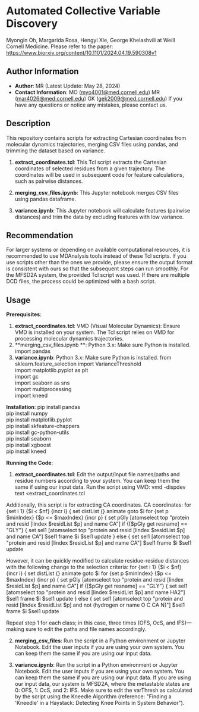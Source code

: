 # Automated Collective Variable Discovery 
Myongin Oh, Margarida Rosa, Hengyi Xie, George Khelashvili at Weill Cornell Medicine. 
Please refer to the paper: https://www.biorxiv.org/content/10.1101/2024.04.19.590308v1 

## Author Information
- **Author**: MR (Latest Update: May 28, 2024)  
- **Contact Information**: MO (myo4001@med.cornell.edu) MR (mar4026@med.cornell.edu) GK (gek2009@med.cornell.edu) 
If you have any questions or notice any mistakes, please contact us.

## Description
This repository contains scripts for extracting Cartesian coordinates from molecular dynamics trajectories, merging CSV files using pandas, and trimming the dataset based on variance. 

1. **extract_coordinates.tcl**: This Tcl script extracts the Cartesian coordinates of selected residues from a given trajectory. The coordinates will be used in subsequent code for feature calculations, such as pairwise distances.

2. **merging_csv_files.ipynb**: This Jupyter notebook merges CSV files using pandas dataframe.

3. **variance.ipynb**: This Jupyter notebook will calculate features (pairwise distances) and trim the data by excluding features with low variance. 

## Recommendation
For larger systems or depending on available computational resources, it is recommended to use MDAnalysis tools instead of these Tcl scripts. If you use scripts other than the ones we provide, please ensure the output format is consistent with ours so that the subsequent steps can run smoothly. For the MFSD2A system, the provided Tcl script was used. If there are multiple DCD files, the process could be optimized with a bash script.

## Usage

**Prerequisites**:

1. **extract_coordinates.tcl**: VMD (Visual Molecular Dynamics): Ensure VMD is installed on your system. The Tcl script relies on VMD for processing molecular dynamics trajectories.
2. **merging_csv_files.ipynb **: Python 3.x: Make sure Python is installed. 
import pandas 
3. **variance.ipynb**: Python 3.x: Make sure Python is installed.
from sklearn.feature_selection import VarianceThreshold <br>
import matplotlib.pyplot as plt <br>
import gc <br>
import seaborn as sns <br>
import multiprocessing <br>
import kneed <br>

**Installation**: 
pip install pandas <br>
pip install numpy <br>
pip install matplotlib.pyplot <br>
pip install skfeature-chappers <br>
pip install gc-python-utils <br>
pip install seaborn <br>
pip install xgboost <br>
pip install kneed <br>


**Running the Code**:

1. **extract_coordinates.tcl**:
Edit the output/input file names/paths and residue numbers according to your system. You can keep them the same if using our input data.
Run the script using VMD:
   vmd -dispdev text <extract_coordinates.tcl 

Additionally, this script is for extracting CA coordinates. 
CA coordinates: 
for {set i 1} {$i < $nf} {incr i} {
        set distList {}
        animate goto $i
        for {set p $minIndex} {$p <= $maxIndex} {incr p} {
                set pGly [atomselect top "protein and resid [lindex $residList $p] and name CA"]
                if {[$pGly get resname] == "GLY"} {
                        set sel1 [atomselect top "protein and resid [lindex $residList $p] and name CA"]
                        $sel1 frame $i
                        $sel1 update
                } else {
                        set sel1 [atomselect top "protein and resid [lindex $residList $p] and name CA"]
                        $sel1 frame $i
                        $sel1 update

However, it can be quickly modified to calculate residue-residue distances with the following change to the selection criteria: 
for {set i 1} {$i < $nf} {incr i} {
        set distList {}
        animate goto $i
        for {set p $minIndex} {$p <= $maxIndex} {incr p} {
                set pGly [atomselect top "protein and resid [lindex $residList $p] and name CA"]
                if {[$pGly get resname] == "GLY"} {
                        set sel1 [atomselect top "protein and resid [lindex $residList $p] and name HA2"]
                        $sel1 frame $i
                        $sel1 update
                } else {
                        set sel1 [atomselect top "protein and resid [lindex $residList $p] and not (hydrogen or name O C CA N)"]
                        $sel1 frame $i
                        $sel1 update

Repeat step 1 for each class; in this case, three times (OFS, OcS, and IFS)—making sure to edit the paths and file names accordingly.

2. **merging_csv_files**: Run the script in a Python environment or Jupyter Notebook.
Edit the user inputs if you are using your own system. You can keep them the same if you are using our input data.

3. **variance.ipynb**: Run the script in a Python environment or Jupyter Notebook.
Edit the user inputs if you are using your own system. You can keep them the same if you are using our input data.
If you are using our input data, our system is MFSD2A, where the metastable states are 0: OFS, 1: OcS, and 2: IFS.
Make sure to edit the varThresh as calculated by the script using the Kneedle Algorithm (reference: "Finding a 'Kneedle' in a Haystack: Detecting Knee Points in System Behavior").
